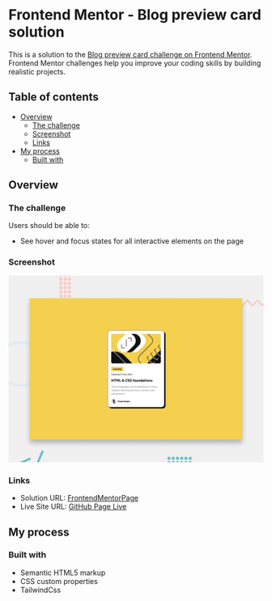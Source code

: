# Frontend Mentor - Blog preview card solution

This is a solution to the [Blog preview card challenge on Frontend Mentor](https://www.frontendmentor.io/challenges/blog-preview-card-ckPaj01IcS). Frontend Mentor challenges help you improve your coding skills by building realistic projects. 

## Table of contents

- [Overview](#overview)
  - [The challenge](#the-challenge)
  - [Screenshot](#screenshot)
  - [Links](#links)
- [My process](#my-process)
  - [Built with](#built-with)
  

## Overview

### The challenge

Users should be able to:

- See hover and focus states for all interactive elements on the page

### Screenshot

![](./preview.jpg)

### Links

- Solution URL: [FrontendMentorPage](https://www.frontendmentor.io/solutions/blogpreviewcard---htmltailwindcss-BVO8AYFbTx)
- Live Site URL: [GitHub Page Live](https://palorobe.github.io/FrontendMentor-BlogPreviewCard/)

## My process

### Built with

- Semantic HTML5 markup
- CSS custom properties
- TailwindCss

